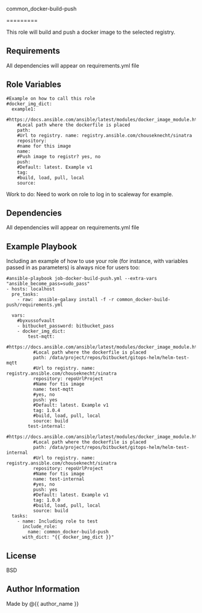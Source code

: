 common_docker-build-push

=========

This role will build and push a docker image to the selected registry.

Requirements
------------

All dependencies will appear on requirements.yml file

Role Variables
--------------
    #Example on how to call this role
    #docker_img_dict:
      example1:
        #https://docs.ansible.com/ansible/latest/modules/docker_image_module.html
        #Local path where the dockerfile is placed
        path:
        #Url to registry. name: registry.ansible.com/chouseknecht/sinatra
        repository:
        #name for this image
        name:
        #Push image to registr? yes, no
        push:
        #Default: latest. Example v1
        tag:
        #build, load, pull, local
        source:


Work to do:
Need to work on role to log in to scaleway for example.

Dependencies
------------

All dependencies will appear on requirements.yml file

Example Playbook
----------------

Including an example of how to use your role (for instance, with variables passed in as parameters) is always nice for users too:

    #ansible-playbook job-docker-build-push.yml --extra-vars "ansible_become_pass=sudo_pass"
    - hosts: localhost
      pre_tasks:
        - raw:  ansible-galaxy install -f -r common_docker-build-push/requirements.yml

      vars:
        #byxussofvault
        - bitbucket_password: bitbucket_pass
        - docker_img_dict:
            test-mqtt:
              #https://docs.ansible.com/ansible/latest/modules/docker_image_module.html
              #Local path where the dockerfile is placed
              path: /data/project/repos/bitbucket/gitops-helm/helm-test-mqtt
              #Url to registry. name: registry.ansible.com/chouseknecht/sinatra
              repository: repoUrlProject
              #Name for tis image
              name: test-mqtt
              #yes, no
              push: yes
              #Default: latest. Example v1
              tag: 1.0.4
              #build, load, pull, local
              source: build
            test-internal:
              #https://docs.ansible.com/ansible/latest/modules/docker_image_module.html
              #Local path where the dockerfile is placed
              path: /data/project/repos/bitbucket/gitops-helm/helm-test-internal
              #Url to registry. name: registry.ansible.com/chouseknecht/sinatra
              repository: repoUrlProject
              #Name for tis image
              name: test-internal
              #yes, no
              push: yes
              #Default: latest. Example v1
              tag: 1.0.0
              #build, load, pull, local
              source: build
      tasks:
        - name: Including role to test
          include_role:
            name: common_docker-build-push
          with_dict: "{{ docker_img_dict }}"

License
-------

BSD

Author Information
------------------
Made by @{{ author_name }}
